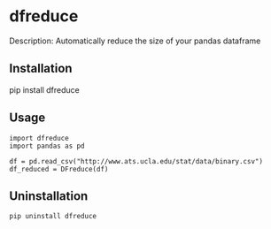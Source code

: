 # dfreduce

Description: Automatically reduce the size of your pandas dataframe

## Installation
pip install dfreduce

## Usage
```
import dfreduce
import pandas as pd

df = pd.read_csv("http://www.ats.ucla.edu/stat/data/binary.csv")
df_reduced = DFreduce(df)
```

## Uninstallation

```
pip uninstall dfreduce
```
